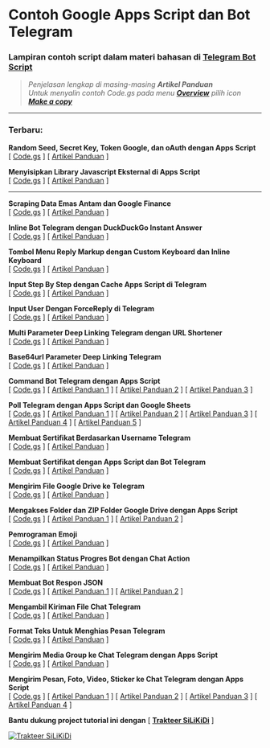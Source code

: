 # Contoh Google Apps Script dan Bot Telegram

### Lampiran contoh script dalam materi bahasan di **[Telegram Bot Script](https://telegram-bot-script.blogspot.com)**

> *Penjelasan lengkap di masing-masing **Artikel Panduan***  
> *Untuk menyalin contoh Code.gs pada menu **[Overview](https://blogger.googleusercontent.com/img/a/AVvXsEiC6ELdl8w3Ila9rFfH_3e9h05LZrPFErqCURZVGszVgK8OGFwHKRNtMj9jg8t4Mtj2LnG-CXWAiiLr42sktsVeDeKkzGesXPtxbqtPdg5ZPgs6C9cTVi7WMv8oj7mpVshZU_BdC-hTBKnARlEavMybvIGSnHkBCyqAm22GqoKYCrBkNAcNbnBb7UqAUg=s0)** pilih icon **[Make a copy](https://blogger.googleusercontent.com/img/a/AVvXsEjc6qRFFQZi6WsdCPqcLqDhNAiHYKK8ZQ3jyAtwaEksBYkZdu8eqEcbOS-J429fno-_vHcYsej8CK1m-WuTCI1hMbuwoBRfl0SzNdsChLo-ooeyqx6iGVMEyfzQFooIDPx6wDNSILk9c4V4WyYqpZYSL2dHqZU6GScBo6aK-x8YY6sNr_Hd3w9-l6Swnw=s0)***  

___

### Terbaru:

**Random Seed, Secret Key, Token Google, dan oAuth dengan Apps Script**  
\[ [Code.gs](https://script.google.com/d/1cefdtvo1GMtypsZXunuW1u1bq-KUE_1MBxAWJiDsevDbLhMfd3noHDPl/edit?usp=sharing) \] 
\[ [Artikel Panduan](https://telegram-bot-script.blogspot.com/2021/11/random-seed-secret-key-token-google-dan-oauth-dengan-apps-script.html) \] 

**Menyisipkan Library Javascript Eksternal di Apps Script**  
\[ [Code.gs](https://script.google.com/d/1ofX1c6ssz-m5dDNbx_Hd7YHX1eF66Dwwg7EQkvLvTnwsh-DEYDR4i1VJ/edit?usp=sharing) \] 
\[ [Artikel Panduan](https://telegram-bot-script.blogspot.com/2021/11/menyisipkan-library-javascript-eksternal-di-apps-script.html) \] 

___

**Scraping Data Emas Antam dan Google Finance**  
\[ [Code.gs](https://script.google.com/d/1_AYQ2SI0pI4fCMH3jm7AFBM79fRS1fKL4oPVr5hNzMqXMscF1XoUFy0w/edit?usp=sharing) \] 
\[ [Artikel Panduan](https://telegram-bot-script.blogspot.com/2021/11/scraping-data-emas-antam-dan-google-finance.html) \] 

**Inline Bot Telegram dengan DuckDuckGo Instant Answer**  
\[ [Code.gs](https://script.google.com/d/1Np-MiLS64yudcqgM9tfkcxVfEtt-4mphhkfoE2f4XkdwT-NR6yM_PckE/edit?usp=sharing) \] 
\[ [Artikel Panduan](https://telegram-bot-script.blogspot.com/2021/11/inline-bot-telegram-dengan-duckduckgo-instant-answer.html) \] 

**Tombol Menu Reply Markup dengan Custom Keyboard dan Inline Keyboard**  
\[ [Code.gs](https://script.google.com/d/1MMt1ni5Ggc5qPVPdYoaQWK2mk_DxZD6F0AWULieOmI2Ubx7d90h_hfyI/edit?usp=sharing) \] 
\[ [Artikel Panduan](https://telegram-bot-script.blogspot.com/2021/11/tombol-menu-reply-markup-dengan-custom-keyboard-dan-inline-keyboard.html) \] 

**Input Step By Step dengan Cache Apps Script di Telegram**  
\[ [Code.gs](https://script.google.com/d/114icEGnD-bQqbUWvlJb-yGPg1JZUHg1AXAH_CEwmaScLy9NJrFmK9qo4/edit?usp=sharing) \] 
\[ [Artikel Panduan](https://telegram-bot-script.blogspot.com/2021/10/input-step-by-step-dengan-cache-apps-script-di-telegram.html) \] 

**Input User Dengan ForceReply di Telegram**  
\[ [Code.gs](https://script.google.com/d/17Z7ckjsi_1mVqUOqeWPx7564D6M5mH5eDe0ij_vu_sCLj5YBgfmD-kED/edit?usp=sharing) \] 
\[ [Artikel Panduan](https://telegram-bot-script.blogspot.com/2021/10/input-user-dengan-forcereply-di-telegram.html) \] 

**Multi Parameter Deep Linking Telegram dengan URL Shortener**  
\[ [Code.gs](https://script.google.com/d/14ukTK4wX1O2V-0nRyxRkNqNoaAZxzyF8Slb2hGKBVaYyOgZN06-dviT5/edit?usp=sharing) \] 
\[ [Artikel Panduan](https://telegram-bot-script.blogspot.com/2021/10/multi-parameter-deep-linking-telegram-dengan-url-shortener.html) \] 

**Base64url Parameter Deep Linking Telegram**  
\[ [Code.gs](https://script.google.com/d/14CfL-lhXHyQov5qZDP3YsUvSYWNttKRp_RVXUCNf0udM-P0xXlv2FcPa/edit?usp=sharing) \] 
\[ [Artikel Panduan](https://telegram-bot-script.blogspot.com/2021/10/base64url-parameter-deep-linking-telegram.html) \] 

**Command Bot Telegram dengan Apps Script**  
\[ [Code.gs](https://script.google.com/d/1IFKUqMIwkP92uiHRt-pmSzj3OkscASVHTfKbzAIwxJz1XYSbIUBFIFoe/edit?usp=sharing) \] 
\[ [Artikel Panduan 1](https://telegram-bot-script.blogspot.com/2021/10/command-bot-telegram-dengan-apps-script.html) \]
\[ [Artikel Panduan 2](https://telegram-bot-script.blogspot.com/2021/10/command-bot-pada-deep-linking-telegram.html) \]
\[ [Artikel Panduan 3](https://telegram-bot-script.blogspot.com/2021/10/command-bot-pada-group-telegram.html) \] 

**Poll Telegram dengan Apps Script dan Google Sheets**  
\[ [Code.gs](https://script.google.com/d/1EAzfvQXdVCqpL5N6g_VljJ12qtTev2WD1Z-lmcMMVi3lYFEZjODxqkCb/edit?usp=sharing) \] 
\[ [Artikel Panduan 1](https://telegram-bot-script.blogspot.com/2021/10/poll-telegram-dengan-apps-script.html) \] 
\[ [Artikel Panduan 2](https://telegram-bot-script.blogspot.com/2021/10/json-poll-answer-telegram-dengan-apps-script.html) \] 
\[ [Artikel Panduan 3](https://telegram-bot-script.blogspot.com/2021/10/trik-mengirim-hasil-poll-ke-user.html) \] 
\[ [Artikel Panduan 4](https://telegram-bot-script.blogspot.com/2021/10/menyimpan-hasil-poll-telegram-ke-google-sheets.html) \] 
\[ [Artikel Panduan 5](https://telegram-bot-script.blogspot.com/2021/10/publikasi-web-dashboard-poll-dengan-google-sheets.html) \] 

**Membuat Sertifikat Berdasarkan Username Telegram**  
\[ [Code.gs](https://script.google.com/d/1QAI6u4iJjHHh3v0eDm7iz2_wuja4vqB6SBzM9Up1DS4hhzcipgDoPYru/edit?usp=sharing) \] 
\[ [Artikel Panduan](https://telegram-bot-script.blogspot.com/2021/10/sertifikat-berdasarkan-username-telegram.html) \] 

**Membuat Sertifikat dengan Apps Script dan Bot Telegram**  
\[ [Code.gs](https://script.google.com/d/1ADFgEWL8XK7jNedGT4Us8aH14Wj2DrPPrCp2xR4Shr6vbPpDBfOEuHuz/edit?usp=sharing) \] 
\[ [Artikel Panduan](https://telegram-bot-script.blogspot.com/2021/10/versi-upgrade-script-sertifikat.html) \] 

**Mengirim File Google Drive ke Telegram**  
\[ [Code.gs](https://script.google.com/d/1zvAcDz0k1eTUD8hVsamYU3dlv72b3N30KR1hEju7en9DetDu6BV-0mO3/edit?usp=sharing) \] 
\[ [Artikel Panduan](https://telegram-bot-script.blogspot.com/2021/10/mengirim-file-google-drive-ke-telegram.html) \] 

**Mengakses Folder dan ZIP Folder Google Drive dengan Apps Script**  
\[ [Code.gs](https://script.google.com/d/1BuuoVEaJlPzfk7sVJPWikLRM_y6scvWKuUOHHVGiSFr_ovXqu347GZfq/edit?usp=sharing) \] 
\[ [Artikel Panduan 1](https://telegram-bot-script.blogspot.com/2021/10/mengakses-folder-google-drive-dengan-apps-script.html) \] 
\[ [Artikel Panduan 2](https://telegram-bot-script.blogspot.com/2021/10/zip-folder-google-drive-dengan-apps-script.html) \] 

**Pemrograman Emoji**  
\[ [Code.gs](https://script.google.com/d/15be-Uyx_G0ijsB0oNCvyRmqRSeoGvfkdIZsLjFWMnC-Fc68HYA6u037J/edit?usp=sharing) \] 
\[ [Artikel Panduan](https://telegram-bot-script.blogspot.com/2021/10/pemrograman-emoji.html) \] 

**Menampilkan Status Progres Bot dengan Chat Action**  
\[ [Code.gs](https://script.google.com/d/1JZ6uizUSmsjkDPcRaRvI3NIuubeN97p5LWPmT4wGpFnOY3bzEWw2ePjO/edit?usp=sharing) \] 
\[ [Artikel Panduan](https://telegram-bot-script.blogspot.com/2021/10/menampilkan-status-progres-bot-dengan-chat-action.html) \] 

**Membuat Bot Respon JSON**  
\[ [Code.gs](https://script.google.com/d/1KCszv6wEJlkdDDY7X1hrf0fLf4W47Oy1hyOIR13UxUK1auR5WBh91_sj/edit?usp=sharing) \] 
\[ [Artikel Panduan 1](https://telegram-bot-script.blogspot.com/2021/10/membuat-bot-respon-json.html) \] 
\[ [Artikel Panduan 2](https://telegram-bot-script.blogspot.com/2021/10/melihat-struktur-json-kiriman-telegram.html) \] 

**Mengambil Kiriman File Chat Telegram**  
\[ [Code.gs](https://script.google.com/d/1pVjhfL4fr2XFbkTAWdzIvsNANJNBekBlBf1arK5iAHSYeS7N68TxFnqv/edit?usp=sharing) \] 
\[ [Artikel Panduan](https://telegram-bot-script.blogspot.com/2021/10/mengambil-kiriman-file-chat-telegram.html) \] 

**Format Teks Untuk Menghias Pesan Telegram**  
\[ [Code.gs](https://script.google.com/d/1xVnNStDkH45G2Ftqgvp3Ytd_DoWFlkH6ugTraTEE1-zAg_s6LhnLCTXB/edit?usp=sharing) \] 
\[ [Artikel Panduan](https://telegram-bot-script.blogspot.com/2021/10/format-teks-untuk-menghias-pesan-telegram.html) \] 

**Mengirim Media Group ke Chat Telegram dengan Apps Script**  
\[ [Code.gs](https://script.google.com/d/1h2VR2S7C8d5md1jtLUNZsKs__oayzElFhui-fF726-35u2K_MuMub-uW/edit?usp=sharing) \] 
\[ [Artikel Panduan](https://telegram-bot-script.blogspot.com/2021/10/mengirim-media-group-ke-chat-telegram-dengan-apps-script.html) \] 

**Mengirim Pesan, Foto, Video, Sticker ke Chat Telegram dengan Apps Script**  
\[ [Code.gs](https://script.google.com/d/1NqG-iOBM8nfC2sK13XzgAVsl2D1RMCBMEabcv6Hirn55-azfJyPZpSgj/edit?usp=sharing) \] 
\[ [Artikel Panduan 1](https://telegram-bot-script.blogspot.com/2021/09/kirim-pesan-ke-telegram-dengan-apps-script.html) \] 
\[ [Artikel Panduan 2](https://telegram-bot-script.blogspot.com/2021/10/mengirim-gambar-foto-ke-chat-telegram-dengan-apps-script.html) \] 
\[ [Artikel Panduan 3](https://telegram-bot-script.blogspot.com/2021/10/mengirim-video-ke-chat-telegram-dengan-apps-script.html) \] 
\[ [Artikel Panduan 4](https://telegram-bot-script.blogspot.com/2021/10/mengirim-sticker-ke-chat-telegram-dengan-apps-script.html) \] 

**Bantu dukung project tutorial ini dengan** \[ **[Trakteer SiLiKiDi](https://trakteer.id/silikidi/tip)** \]

[![Trakteer SiLiKiDi](https://cdn.trakteer.id/images/embed/trbtn-red-2.png "Trakteer SiLiKiDi")](https://trakteer.id/silikidi/tip)
